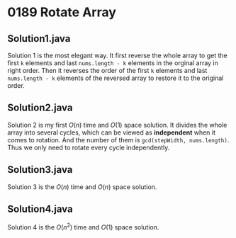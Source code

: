 # 0189 Rotate Array

## Solution1.java

Solution 1 is the most elegant way.  It first reverse the whole array to get the first `k` elements and last `nums.length - k` elements in the orginal array in right order.  Then it reverses the order of the first `k` elements and last `nums.length - k` elements of the reversed array to restore it to the original order.

## Solution2.java

Solution 2 is my first $O(n)$ time and $O(1)$ space solution.  It divides the whole array into several cycles, which can be viewed as **independent** when it comes to rotation.  And the number of them is `gcd(stepWidth, nums.length)`.  Thus we only need to rotate every cycle independently.

## Solution3.java

Solution 3 is the $O(n)$ time and $O(n)$ space solution.

## Solution4.java

Solution 4 is the $O(n^2)$ time and $O(1)$ space solution.
